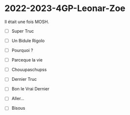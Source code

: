 # 2022-2023-4GP-Leonar-Zoe
Il était une fois MOSH. 

- [ ] Super Truc
- [ ] Un Bidule Rigolo
- [ ] Pourquoi ? 
- [ ] Parceque la vie 
- [ ] Chouupaschupss
- [ ] Dernier Truc
- [ ] Bon le Vrai Dernier
- [ ] Aller...
- [ ] Bisous

